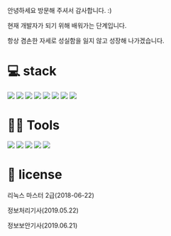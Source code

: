 
안녕하세요 
방문해 주셔서 감사합니다. :)

현재 개발자가 되기 위해 배워가는 단계입니다.

항상 겸손한 자세로 성실함을 잃지 않고 성장해 나가겠습니다.


# 💻 stack

![](https://img.shields.io/badge/Javascript-F7DF1E?style=flat-square&logo=JavaScript&logoColor=black)
<img src="https://img.shields.io/badge/Java-007396?style=flat-square&logo=Java&logoColor=white"/>
![](https://img.shields.io/badge/SpringBoot-6DB33F?style=flat-square&logo=SpringBoot&logoColor=black)
<img src="https://img.shields.io/badge/MySQL-4479A1?style=flat-square&logo=MySQL&logoColor=white"/> 
<img src="https://img.shields.io/badge/PostgreSQL-4169E1?style=flat-square&logo=PostgreSQL&logoColor=black"/> 
<img src="https://img.shields.io/badge/Linux-FCC624?style=flat-square&logo=Linux&logoColor=black"/> 
<img src="https://img.shields.io/badge/Ubuntu-E95420?style=flat-square&logo=Ubuntu&logoColor=black"/> 
<img src="https://img.shields.io/badge/CentOS-262577?style=flat-square&logo=CentOS&logoColor=black"/> 

# 💪🏼 Tools 
 <img src="https://img.shields.io/badge/Visual Studio Code-007ACC?style=flat-square&logo=Visual Studio Code&logoColor=white"/>  <img src="https://img.shields.io/badge/GitHub-181717?style=flat-square&logo=GitHub&logoColor=white"/>   <img src="https://img.shields.io/badge/Eclipse IDE-2C2255?style=flat-square&logo=Eclipse IDE&logoColor=white"/>  <img src="https://img.shields.io/badge/Vim-019733?style=flat-square&logo=Vim&logoColor=white"/>   <img src="https://img.shields.io/badge/IntelliJ IDEA-000000?style=flat-square&logo=IntelliJ IDEA&logoColor=white"/> 

# 🥇 license
리눅스 마스터 2급(2018-06-22)<br>

정보처리기사(2019.05.22)<br>

정보보안기사(2019.06.21)
